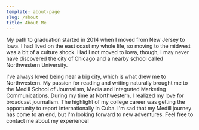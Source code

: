 ```yaml
---
template: about-page
slug: /about
title: About Me
---
```

My path to graduation started in 2014 when I moved from New Jersey to Iowa. I had lived on the east coast my whole life, so moving to the midwest was a bit of a culture shock. Had I not moved to Iowa, though, I may never have discovered the city of Chicago and a nearby school called Northwestern University.

I've always loved being near a big city, which is what drew me to Northwestern. My passion for reading and writing naturally brought me to the Medill School of Journalism, Media and Integrated Marketing Communications. During my time at Northwestern, I realized my love for broadcast journalism. The highlight of my college career was getting the opportunity to report internationally in Cuba. I'm sad that my Medill journey has come to an end, but I'm looking forward to new adventures. Feel free to contact me about my experience!

<!-- <img src="/assets/viti-jessica.jpg" alt="drawing" width="200px"/> -->